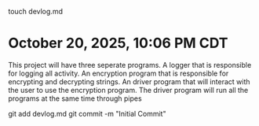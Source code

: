 touch devlog.md
# October 20, 2025, 10:06 PM CDT
This project will have three seperate programs. A logger that is responsible for logging all activity. An encryption program that is responsible for encrypting and decrypting strings. An driver program that will interact with the user to use the encryption program. The driver program will run all the programs at the same time through pipes

git add devlog.md
git commit -m "Initial Commit"
